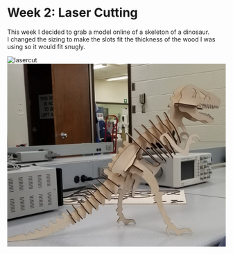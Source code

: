 # Week 2: Laser Cutting

This week I decided to grab a model online of a skeleton of a dinosaur.  
I changed the sizing to make the slots fit the thickness of the wood I was using so it would fit snugly.

![lasercut](DINO_CUTOUT.jpg@600x0)
![DINO](DINO.jpg)
